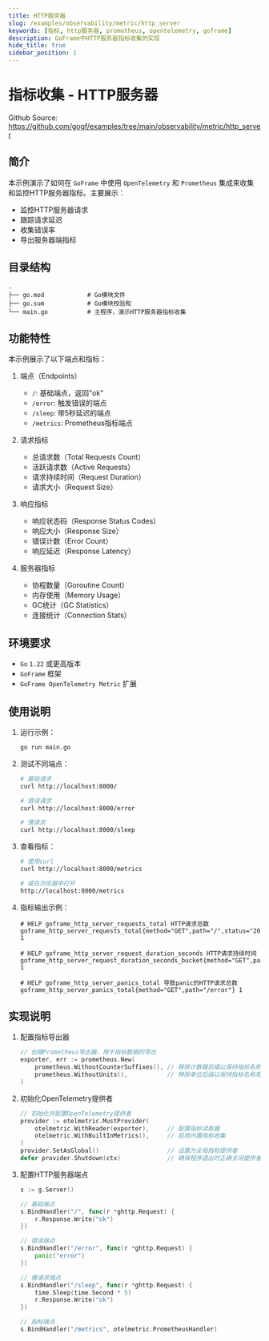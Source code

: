```yaml
---
title: HTTP服务器
slug: /examples/observability/metric/http_server
keywords: [指标, http服务器, prometheus, opentelemetry, goframe]
description: GoFrame中HTTP服务器指标收集的实现
hide_title: true
sidebar_position: 1
---
```


# 指标收集 - HTTP服务器

Github Source: https://github.com/gogf/examples/tree/main/observability/metric/http_server


## 简介

本示例演示了如何在 `GoFrame` 中使用 `OpenTelemetry` 和 `Prometheus` 集成来收集和监控HTTP服务器指标。主要展示：
- 监控HTTP服务器请求
- 跟踪请求延迟
- 收集错误率
- 导出服务器端指标

## 目录结构

```text
.
├── go.mod            # Go模块文件
├── go.sum            # Go模块校验和
└── main.go           # 主程序，演示HTTP服务器指标收集
```

## 功能特性

本示例展示了以下端点和指标：

1. 端点（Endpoints）
   - `/`: 基础端点，返回"ok"
   - `/error`: 触发错误的端点
   - `/sleep`: 带5秒延迟的端点
   - `/metrics`: Prometheus指标端点

2. 请求指标
   - 总请求数（Total Requests Count）
   - 活跃请求数（Active Requests）
   - 请求持续时间（Request Duration）
   - 请求大小（Request Size）

3. 响应指标
   - 响应状态码（Response Status Codes）
   - 响应大小（Response Size）
   - 错误计数（Error Count）
   - 响应延迟（Response Latency）

4. 服务器指标
   - 协程数量（Goroutine Count）
   - 内存使用（Memory Usage）
   - GC统计（GC Statistics）
   - 连接统计（Connection Stats）

## 环境要求

- `Go` `1.22` 或更高版本
- `GoFrame` 框架
- `GoFrame OpenTelemetry Metric` 扩展

## 使用说明

1. 运行示例：
   ```bash
   go run main.go
   ```

2. 测试不同端点：
   ```bash
   # 基础请求
   curl http://localhost:8000/
   
   # 错误请求
   curl http://localhost:8000/error
   
   # 慢请求
   curl http://localhost:8000/sleep
   ```

3. 查看指标：
   ```bash
   # 使用curl
   curl http://localhost:8000/metrics
   
   # 或在浏览器中打开
   http://localhost:8000/metrics
   ```

4. 指标输出示例：
   ```text
   # HELP goframe_http_server_requests_total HTTP请求总数
   goframe_http_server_requests_total{method="GET",path="/",status="200"} 1
   
   # HELP goframe_http_server_request_duration_seconds HTTP请求持续时间
   goframe_http_server_request_duration_seconds_bucket{method="GET",path="/sleep",status="200",le="5.0"} 1
   
   # HELP goframe_http_server_panics_total 导致panic的HTTP请求总数
   goframe_http_server_panics_total{method="GET",path="/error"} 1
   ```

## 实现说明

1. 配置指标导出器
   ```go
   // 创建Prometheus导出器，用于指标数据的导出
   exporter, err := prometheus.New(
       prometheus.WithoutCounterSuffixes(), // 移除计数器后缀以保持指标名称简洁
       prometheus.WithoutUnits(),           // 移除单位后缀以保持指标名称简洁
   )
   ```

2. 初始化OpenTelemetry提供者
   ```go
   // 初始化并配置OpenTelemetry提供者
   provider := otelmetric.MustProvider(
       otelmetric.WithReader(exporter),     // 配置指标读取器
       otelmetric.WithBuiltInMetrics(),     // 启用内置指标收集
   )
   provider.SetAsGlobal()                   // 设置为全局指标提供者
   defer provider.Shutdown(ctx)             // 确保程序退出时正确关闭提供者
   ```

3. 配置HTTP服务器端点
   ```go
   s := g.Server()

   // 基础端点
   s.BindHandler("/", func(r *ghttp.Request) {
       r.Response.Write("ok")
   })

   // 错误端点
   s.BindHandler("/error", func(r *ghttp.Request) {
       panic("error")
   })

   // 慢请求端点
   s.BindHandler("/sleep", func(r *ghttp.Request) {
       time.Sleep(time.Second * 5)
       r.Response.Write("ok")
   })

   // 指标端点
   s.BindHandler("/metrics", otelmetric.PrometheusHandler)
   ```
